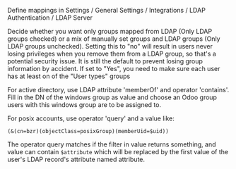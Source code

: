 Define mappings in Settings / General Settings / Integrations / LDAP
Authentication / LDAP Server

Decide whether you want only groups mapped from LDAP (Only LDAP groups
checked) or a mix of manually set groups and LDAP groups (Only LDAP
groups unchecked). Setting this to "no" will result in users never
losing privileges when you remove them from a LDAP group, so that's a
potential security issue. It is still the default to prevent losing
group information by accident. If set to "Yes", you need to make sure
each user has at least on of the "User types" groups

For active directory, use LDAP attribute 'memberOf' and operator
'contains'. Fill in the DN of the windows group as value and choose an
Odoo group users with this windows group are to be assigned to.

For posix accounts, use operator 'query' and a value like:

    (&(cn=bzr)(objectClass=posixGroup)(memberUid=$uid))

The operator query matches if the filter in value returns something, and
value can contain `$attribute` which will be replaced by the first value
of the user's LDAP record's attribute named attribute.
